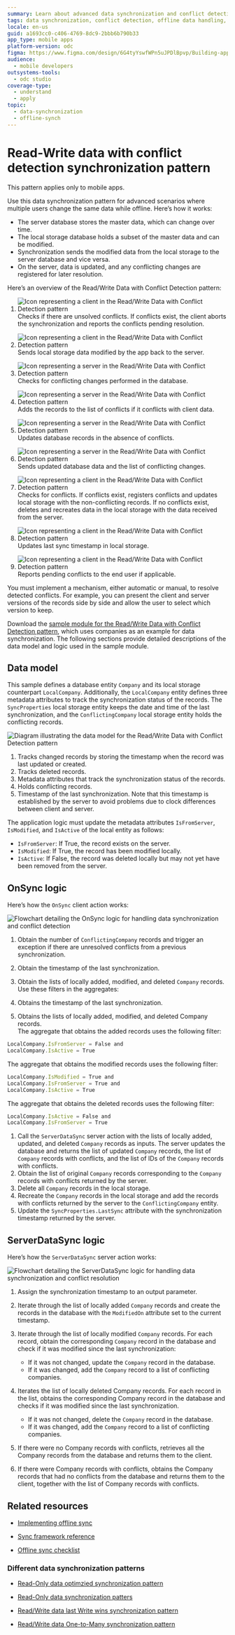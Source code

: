 ```yaml
---
summary: Learn about advanced data synchronization and conflict detection in OutSystems Developer Cloud (ODC) for mobile apps, ensuring data integrity across offline scenarios.
tags: data synchronization, conflict detection, offline data handling, local storage, database synchronization
locale: en-us
guid: a1693cc0-c406-4769-8dc9-2bbb6b790b33
app_type: mobile apps
platform-version: odc
figma: https://www.figma.com/design/6G4tyYswfWPn5uJPDlBpvp/Building-apps?node-id=7910-1077
audience:
  - mobile developers
outsystems-tools:
  - odc studio
coverage-type:
  - understand
  - apply
topic:
  - data-synchronization
  - offline-synch
---
```


# Read-Write data with conflict detection synchronization pattern

<div class="info" markdown="1">

This pattern applies only to mobile apps.

</div>

Use this data synchronization pattern for advanced scenarios where multiple users change the same data while offline. Here’s how it works:

* The server database stores the master data, which can change over time.
* The local storage database holds a subset of the master data and can be modified.
* Synchronization sends the modified data from the local storage to the server database and vice versa.
* On the server, data is updated, and any conflicting changes are registered for later resolution.

Here’s an overview of the Read/Write Data with Conflict Detection pattern:

1. ![Icon representing a client in the Read/Write Data with Conflict Detection pattern](images/icon-client.png "Client Icon") Checks if there are unsolved conflicts. If conflicts exist, the client aborts the synchronization and reports the conflicts pending resolution.

1. ![Icon representing a client in the Read/Write Data with Conflict Detection pattern](images/icon-client.png "Client Icon") Sends local storage data modified by the app back to the server.

1. ![Icon representing a server in the Read/Write Data with Conflict Detection pattern](images/icon-server.png "Server Icon") Checks for conflicting changes performed in the database.

1. ![Icon representing a server in the Read/Write Data with Conflict Detection pattern](images/icon-server.png "Server Icon") Adds the records to the list of conflicts if it conflicts with client data.

1. ![Icon representing a server in the Read/Write Data with Conflict Detection pattern](images/icon-server.png "Server Icon") Updates database records in the absence of conflicts.

1. ![Icon representing a server in the Read/Write Data with Conflict Detection pattern](images/icon-server.png "Server Icon") Sends updated database data and the list of conflicting changes.

1. ![Icon representing a client in the Read/Write Data with Conflict Detection pattern](images/icon-client.png "Client Icon") Checks for conflicts. If conflicts exist, registers conflicts and updates local storage with the non-conflicting records. If no conflicts exist, deletes and recreates data in the local storage with the data received from the server.

1. ![Icon representing a client in the Read/Write Data with Conflict Detection pattern](images/icon-client.png "Client Icon") Updates last sync timestamp in local storage.

1. ![Icon representing a client in the Read/Write Data with Conflict Detection pattern](images/icon-client.png "Client Icon") Reports pending conflicts to the end user if applicable.

You must implement a mechanism, either automatic or manual, to resolve detected conflicts. For example, you can present the client and server versions of the records side by side and allow the user to select which version to keep.

Download the [sample module for the Read/Write Data with Conflict Detection pattern](http://www.outsystems.com/forge/component/1638/Offline+Data+Sync+Patterns/), which uses companies as an example for data synchronization. The following sections provide detailed descriptions of the data model and logic used in the sample module.

## Data model

This sample defines a database entity `Company` and its local storage counterpart `LocalCompany`. Additionally, the `LocalCompany` entity defines three metadata attributes to track the synchronization status of the records. The `SyncProperties` local storage entity keeps the date and time of the last synchronization, and the `ConflictingCompany` local storage entity holds the conflicting records.

![Diagram illustrating the data model for the Read/Write Data with Conflict Detection pattern](images/read-write-data-with-conflict-detection-data-model-odcs.png "Data Model Diagram")

1. Tracks changed records by storing the timestamp when the record was last updated or created.
1. Tracks deleted records.
1. Metadata attributes that track the synchronization status of the records.
1. Holds conflicting records.
1. Timestamp of the last synchronization. Note that this timestamp is established by the server to avoid problems due to clock differences between client and server.

The application logic must update the metadata attributes `IsFromServer`, `IsModified`, and `IsActive` of the local entity as follows:

* `IsFromServer`: If True, the record exists on the server.
* `IsModified`: If True, the record has been modified locally.
* `IsActive`: If False, the record was deleted locally but may not yet have been removed from the server.

## OnSync logic

Here’s how the `OnSync` client action works:

![Flowchart detailing the OnSync logic for handling data synchronization and conflict detection](images/read-write-data-with-conflict-detection-offlinedatasync-odcs.png "OnSync Logic Flowchart")

1. Obtain the number of `ConflictingCompany` records and trigger an exception if there are unresolved conflicts from a previous synchronization.
1. Obtain the timestamp of the last synchronization.
1. Obtain the lists of locally added, modified, and deleted `Company` records. Use these filters in the aggregates:

1. Obtains the timestamp of the last synchronization.

1. Obtains the lists of locally added, modified, and deleted Company records.  
  The aggregate that obtains the added records uses the following filter:

```javascript
LocalCompany.IsFromServer = False and
LocalCompany.IsActive = True
```

  The aggregate that obtains the modified records uses the following filter:

```javascript
LocalCompany.IsModified = True and
LocalCompany.IsFromServer = True and
LocalCompany.IsActive = True
```

The aggregate that obtains the deleted records uses the following filter:

```javascript
LocalCompany.IsActive = False and
LocalCompany.IsFromServer = True
```

1. Call the `ServerDataSync` server action with the lists of locally added, updated, and deleted `Company` records as inputs. The server updates the database and returns the list of updated `Company` records, the list of `Company` records with conflicts, and the list of IDs of the `Company` records with conflicts.
1. Obtain the list of original `Company` records corresponding to the `Company` records with conflicts returned by the server.
1. Delete all `Company` records in the local storage.
1. Recreate the `Company` records in the local storage and add the records with conflicts returned by the server to the `ConflictingCompany` entity.
1. Update the `SyncProperties.LastSync` attribute with the synchronization timestamp returned by the server.

## ServerDataSync logic

Here’s how the `ServerDataSync` server action works:

![Flowchart detailing the ServerDataSync logic for handling data synchronization and conflict resolution](images/read-write-data-with-conflict-detection-serverdatasync-odcs.png "ServerDataSync Logic Flowchart")

1. Assign the synchronization timestamp to an output parameter.
1. Iterate through the list of locally added `Company` records and create the records in the database with the `ModifiedOn` attribute set to the current timestamp.
1. Iterate through the list of locally modified `Company` records. For each record, obtain the corresponding `Company` record in the database and check if it was modified since the last synchronization:

   * If it was not changed, update the `Company` record in the database.
   * If it was changed, add the `Company` record to a list of conflicting companies.

1. Iterates the list of locally deleted Company records. For each record in the list, obtains the corresponding Company record in the database and checks if it was modified since the last synchronization.

   * If it was not changed, delete the `Company` record in the database.
   * If it was changed, add the `Company` record to a list of conflicting companies.

1. If there were no Company records with conflicts, retrieves all the Company records from the database and returns them to the client.

1. If there were Company records with conflicts, obtains the Company records that had no conflicts from the database and returns them to the client, together with the list of Company records with conflicts.

## Related resources

* [Implementing offline sync](../sync-implement.md)
  
* [Sync framework reference](../sync-reference.md)
  
* [Offline sync checklist](../sync-checklist.md)

### Different data synchronization patterns

* [Read-Only data optimzied synchronization pattern](read-only-data-optimized.md)
  
* [Read-Only data synchronization patters](read-only-data.md)
  
* [Read/Write data last Write wins synchronization pattern](read-write-data-last-write-wins.md)
  
* [Read/Write data One-to-Many synchronization pattern](read-write-data-one-to-many.md)
